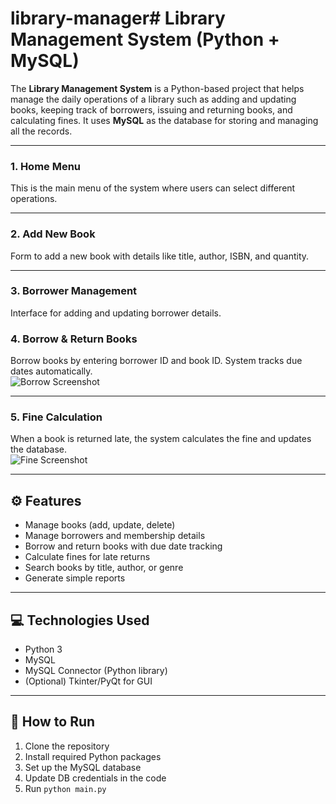 # library-manager# Library Management System (Python + MySQL)

The **Library Management System** is a Python-based project that helps manage the daily operations of a library such as adding and updating books, keeping track of borrowers, issuing and returning books, and calculating fines. It uses **MySQL** as the database for storing and managing all the records.

---


### 1. Home Menu  
This is the main menu of the system where users can select different operations.  


---

### 2. Add New Book  
Form to add a new book with details like title, author, ISBN, and quantity.  


---

### 3. Borrower Management  
Interface for adding and updating borrower details.  


### 4. Borrow & Return Books  
Borrow books by entering borrower ID and book ID. System tracks due dates automatically.  
![Borrow Screenshot](images/borrow.png)

---

### 5. Fine Calculation  
When a book is returned late, the system calculates the fine and updates the database.  
![Fine Screenshot](images/fine.png)

---

## ⚙️ Features
- Manage books (add, update, delete)  
- Manage borrowers and membership details  
- Borrow and return books with due date tracking  
- Calculate fines for late returns  
- Search books by title, author, or genre  
- Generate simple reports  

---

## 💻 Technologies Used
- Python 3  
- MySQL  
- MySQL Connector (Python library)  
- (Optional) Tkinter/PyQt for GUI  

---

## 🚀 How to Run
1. Clone the repository  
2. Install required Python packages  
3. Set up the MySQL database  
4. Update DB credentials in the code  
5. Run `python main.py`  
